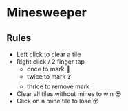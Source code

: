 # Minesweeper

## Rules

- Left click to clear a tile
- Right click / 2 finger tap
  - once to mark 🚩
  - twice to mark ❓
  - thrice to remove mark
- Clear all tiles without mines to win 😎
- Click on a mine tile to lose 😵
